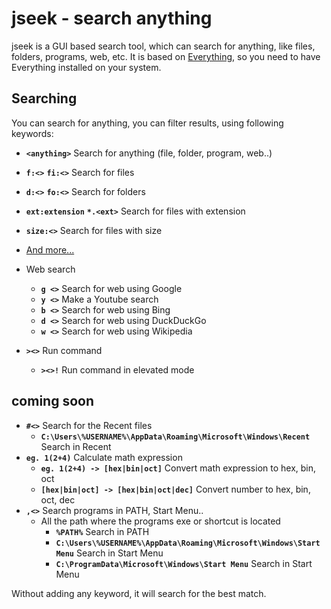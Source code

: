 # jseek - search anything

jseek is a GUI based search tool, which can search for anything, like files, folders, programs, web, etc. It is based on [Everything](https://www.voidtools.com/), so you need to have Everything installed on your system.

## Searching

You can search for anything, you can filter results, using following keywords:

- **`<anything>`** Search for anything (file, folder, program, web..)
- **`f:<>`** **`fi:<>`** Search for files
- **`d:<>`** **`fo:<>`**  Search for folders

- **`ext:extension`** **`*.<ext>`** Search for files with extension
- **`size:<>`** Search for files with size
- [And more...](https://www.voidtools.com/support/everything/searching/)

- Web search
  - **`g <>`** Search for web using Google
  - **`y <>`** Make a Youtube search
  - **`b <>`** Search for web using Bing
  - **`d <>`** Search for web using DuckDuckGo
  - **`w <>`** Search for web using Wikipedia
- **`><>`** Run command
  - **`><>!`** Run command in elevated mode

## coming soon

- **`#<>`** Search for the Recent files
  - **`C:\Users\%USERNAME%\AppData\Roaming\Microsoft\Windows\Recent`** Search in Recent
- **`eg. 1(2+4)`** Calculate math expression
  - **`eg. 1(2+4) -> [hex|bin|oct]`** Convert math expression to hex, bin, oct
  - **`[hex|bin|oct] -> [hex|bin|oct|dec]`** Convert number to hex, bin, oct, dec
- **`,<>`** Search programs in PATH, Start Menu..
  - All the path where the programs exe or shortcut is located
    - **`%PATH%`** Search in PATH
    - **`C:\Users\%USERNAME%\AppData\Roaming\Microsoft\Windows\Start Menu`** Search in Start Menu
    - **`C:\ProgramData\Microsoft\Windows\Start Menu`** Search in Start Menu

Without adding any keyword, it will search for the best match.
